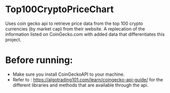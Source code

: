 # Top100CryptoPriceChart
Uses coin gecko api to retrieve price data from the top 100 crypto currencies (by market cap) from their website.
A replecation of the information listed on CoinGecko.com with added data that differentiates this project.

# Before running:
  - Make sure you install CoinGeckoAPI to your machine. 
  - Refer to : https://algotrading101.com/learn/coingecko-api-guide/ for the different libraries and methods that are available through the api.
